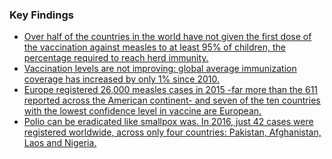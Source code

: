 
### Key Findings

* [Over half of the countries in the world have not given the first dose of the vaccination against measles to at least 95% of children, the percentage required to reach herd immunity.](/vaccines/immunization/ "Immunization - Medicamentalia")
* [Vaccination levels are not improving: global average immunization coverage has increased by only 1% since 2010.](/vaccines/immunization/ "Immunization - Medicamentalia")
* [Europe registered 26,000 measles cases in 2015 -far more than the 611 reported across the American continent- and seven of the ten countries with the lowest confidence level in vaccine are European.](/vaccines/antivacunas/ "Antivaccines - Medicamentalia")
* [Polio can be eradicated like smallpox was. In 2016, just 42 cases were registered worldwide, across only four countries: Pakistan, Afghanistan, Laos and Nigeria.](/vaccines/successes/ "Exitos - Medicamentalia")


